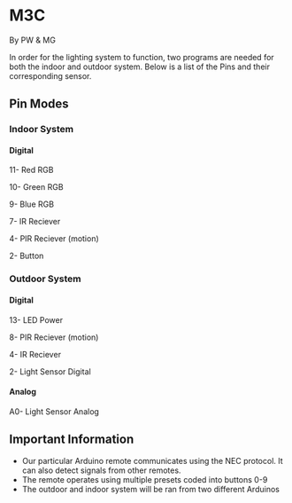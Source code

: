 # M3C
By PW & MG

In order for the lighting system to function, two programs are needed for both the indoor and outdoor system. Below is a list of 
the Pins and their corresponding sensor. 

## Pin Modes

### Indoor System
#### Digital
11- Red RGB

10- Green RGB

9- Blue RGB

7- IR Reciever

4- PIR Reciever (motion)

2- Button

### Outdoor System
#### Digital
13- LED Power

8- PIR Reciever (motion)

4- IR Reciever

2- Light Sensor Digital

#### Analog
A0- Light Sensor Analog

## Important Information

- Our particular Arduino remote communicates using the NEC protocol. It can also detect signals from other remotes.
- The remote operates using multiple presets coded into buttons 0-9
- The outdoor and indoor system will be ran from two different Arduinos
  

